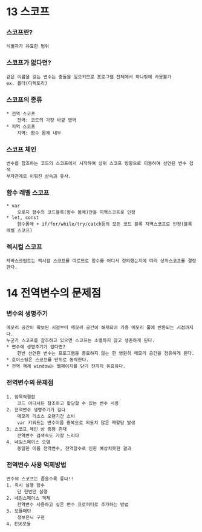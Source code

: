 # 13 스코프

### 스코프란?
    식별자가 유효한 범위

### 스코프가 없다면?
    같은 이름을 갖는 변수는 충돌을 일으키므로 프로그램 전체에서 하나밖에 사용불가
    ex. 폴더(디렉토리)

### 스코프의 종류
    * 전역 스코프
        전역: 코드의 가장 바깥 영역
    * 지역 스코프
        지역: 함수 몸체 내부

### 스코프 체인
    변수를 참조하는 코드의 스코프에서 시작하여 상위 스코프 방향으로 이동하여 선언된 변수 검색
    부자관계로 이뤄진 상속과 유사.

### 함수 레벨 스코프
    * var
        오로지 함수의 코드블록(함수 몸체)만을 지역스코프로 인정
    * let, const
        함수몸체 + if/for/while/try/catch등의 모든 코드 블록 지역스코프로 인정(블록 레벨 스코프)

### 렉시컬 스코프
    자바스크립트는 렉시컬 스코프를 따르므로 함수를 어디서 정의했는지에 따라 상위스코프를 결정한다. 



# 14 전역변수의 문제점

### 변수의 생명주기
    메모리 공간이 확보된 시점부터 메모리 공간이 해제되어 가용 메모리 풀에 반환되는 시점까지다.
    누군가 스코프를 참조하고 있으면 스코프는 소멸하지 않고 생존하게 된다.
    * 변수에 생명주기가 없다면? 
        한번 선언된 변수는 프로그램을 종료하지 않는 한 영원히 메모리 공간을 점유하게 된다.
    * 호이스팅은 스코프를 단위로 동작한다.
    * 전역 객체 window는 웹페이지를 닫기 전까지 유효하다.

### 전역변수의 문제점
    1. 암묵적결합
        코드 어디서든 참조하고 할당할 수 있는 변수 사용
    2. 전역변수 생명주기가 길다
        메모리 리소스 오랜기간 소비
        var 키워드는 변수이름 중복으로 의도치 않은 재할당 발생
    3. 스코프 체인 상 종점 존재
        전역변수 검색속도 가장 느리다
    4. 네임스페이스 오염
        동일한 이름 전역변수, 전역함수로 인한 예상치못한 결과

### 전역변수 사용 억제방법
    변수의 스코프는 좁을수록 좋다!!
    1. 즉시 실행 함수
        단 한번만 실행
    2. 네임스페이스 객체
        전역변수 사용하고 싶은 변수 프로퍼티로 추가하는 방법
    3. 모듈패턴
        정보은닉 구현 
    4. ES6모듈       

